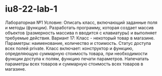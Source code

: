 # iu8-22-lab-1
Лабораторная №1
Условие:
Описать класс, включающий заданные поля и методы (функции). Разработать
программу, которая создает массив объектов (размерность массива n вводится с
клавиатуры) и выполняет требуемые действия.
Вариант 17:
Класс - некоторый товар в магазине. Параметры: наименование, количество и
стоимость. Статус доступа всех полей private. Класс включает: конструктор и функцию,
определяющую суммарную стоимость товара, при необходимости функции доступа к
полям, функцию печати параметров. Напечатать параметры всех товаров и суммарную
стоимость всех товаров в магазине. 

